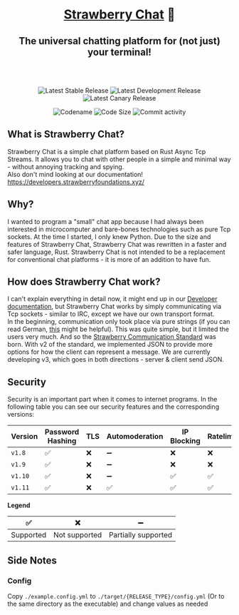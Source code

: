 <div align="center">
  <h1>
    <a href="https://strawberryfoundations.xyz/strawberry-chat">Strawberry Chat</a>
    💬
  </h1>
  <h2>The universal chatting platform for (not just) your terminal!</h2>
  <br><br>

  ![Latest Stable Release](https://img.shields.io/badge/dynamic/json?url=https://api.strawberryfoundations.xyz/v1/versions&query=%24.stbchat.server.stable&label=Latest%20Stable%20Release&color=success)
  ![Latest Development Release](https://img.shields.io/badge/dynamic/json?url=https://api.strawberryfoundations.xyz/v1/versions&query=%24.stbchat.server.dev&label=Latest%20Development%20Release&color=cyan)
  ![Latest Canary Release](https://img.shields.io/badge/dynamic/json?url=https://api.strawberryfoundations.xyz/v1/versions&query=%24.stbchat.server.canary&label=Latest%20Canary%20Release&color=yellow)

  ![Codename](https://img.shields.io/badge/Codename-Vanilla_Cake_Rusty-orange)
  ![Code Size](https://img.shields.io/github/languages/code-size/Strawberry-Foundations/strawberry-chat)
  ![Commit activity](https://img.shields.io/github/commit-activity/w/Strawberry-Foundations/strawberry-chat)

</div>


## What is Strawberry Chat?
Strawberry Chat is a simple chat platform based on Rust Async Tcp Streams. It allows you to chat with other people in a simple and minimal way - without annoying tracking and spying.<br>
Also don't mind looking at our documentation! https://developers.strawberryfoundations.xyz/

## Why?
I wanted to program a "small" chat app because I had always been interested in microcomputer and bare-bones technologies such as pure Tcp sockets. At the time I started, I only knew Python. Due to the size and features of Strawberry Chat, Strawberry Chat was rewritten in a faster and safer language, Rust. Strawberry Chat is not intended to be a replacement for conventional chat platforms - it is more of an addition to have fun. 

## How does Strawberry Chat work?
I can't explain everything in detail now, it might end up in our [Developer documentation](https://developers.strawberryfoundations.xyz/), but Strawberry Chat works by simply communicating via Tcp sockets - similar to IRC, except we have our own transport format. <br>
In the beginning, communication only took place via pure strings (if you can read German, [this](https://developers.strawberryfoundations.xyz/german/json-communication/introduction#versionen-des-strawberry-communication-standards) might be helpful). This was quite simple, but it limited the users very much. And so the [Strawberry Communication Standard](https://developers.strawberryfoundations.xyz/json-communication/introduction) was born.<nr>
With v2 of the standard, we implemented JSON to provide more options for how the client can represent a message. We are currently developing v3, which goes in both directions - server & client send JSON. 

## Security
Security is an important part when it comes to internet programs.
In the following table you can see our security features and the corresponding versions:

| Version | Password Hashing | TLS | Automoderation | IP Blocking | Ratelimit | Login Verification | Msg Verification | Watchdog | 
|---------|------------------|-----|----------------|-------------|-----------|--------------------|------------------|----------|
| `v1.8`  | ✅                | ❌   | ➖              | ❌           | ❌         | ❌                  | ❌                | ❌        |
| `v1.9`  | ✅                | ❌   | ➖              | ❌           | ❌         | ❌                  | ❌                | ❌        |
| `v1.10` | ✅                | ❌   | ➖              | ✅           | ✅         | ❌                  | ❌                | ❌        |
| `v1.11` | ✅                | ❌   | ✅              | ✅           | ✅         | ✅                  | ✅                | ✅        |

**Legend**

| ✅         | ❌             | ➖                   | 
|-----------|---------------|---------------------|
| Supported | Not supported | Partially supported |

## Side Notes
### Config
Copy `./example.config.yml` to `./target/{RELEASE_TYPE}/config.yml` (Or to the same directory as the executable) 
and change values as needed